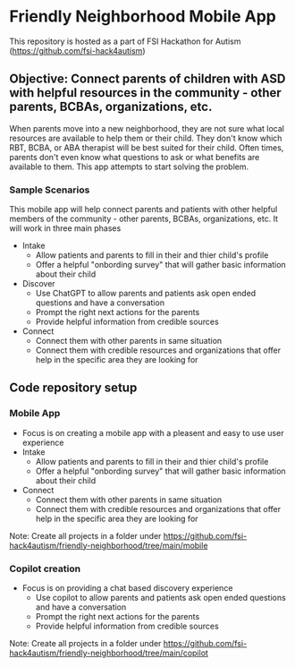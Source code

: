 # Friendly Neighborhood Mobile App
This repository is hosted as a part of FSI Hackathon for Autism (https://github.com/fsi-hack4autism)

## Objective: Connect parents of children with ASD with helpful resources in the community - other parents, BCBAs, organizations, etc.
When parents move into a new neighborhood, they are not sure what local resources are available to help them or their child. They don't know which RBT, BCBA, or ABA therapist will be best suited for their child. Often times, parents don't even know what questions to ask or what benefits are available to them. This app attempts to start solving the problem.

### Sample Scenarios
This mobile app will help connect parents and patients with other helpful members of the community - other parents, BCBAs, organizations, etc. It will work in three main phases
* Intake
  * Allow patients and parents to fill in their and thier child's profile
  * Offer a helpful "onbording survey" that will gather basic information about their child
* Discover
  * Use ChatGPT to allow parents and patients ask open ended questions and have a conversation
  * Prompt the right next actions for the parents 
  * Provide helpful information from credible sources
* Connect
  * Connect them with other parents in same situation
  * Connect them with credible resources and organizations that offer help in the specific area they are looking for

## Code repository setup
### Mobile App
* Focus is on creating a mobile app with a pleasent and easy to use user experience
* Intake
  * Allow patients and parents to fill in their and thier child's profile
  * Offer a helpful "onbording survey" that will gather basic information about their child
* Connect
  * Connect them with other parents in same situation
  * Connect them with credible resources and organizations that offer help in the specific area they are looking for

Note: Create all projects in a folder under https://github.com/fsi-hack4autism/friendly-neighborhood/tree/main/mobile
### Copilot creation
* Focus is on providing a chat based discovery experience 
  * Use copilot to allow parents and patients ask open ended questions and have a conversation
  * Prompt the right next actions for the parents 
  * Provide helpful information from credible sources

Note: Create all projects in a folder under https://github.com/fsi-hack4autism/friendly-neighborhood/tree/main/copilot

